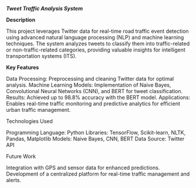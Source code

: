 ***Tweet Traffic Analysis System***

**Description**

This project leverages Twitter data for real-time road traffic event detection using advanced natural language processing (NLP) and machine learning techniques. The system analyzes tweets to classify them into traffic-related or non-traffic-related categories, providing valuable insights for intelligent transportation systems (ITS).

**Key Features**

Data Processing: Preprocessing and cleaning Twitter data for optimal analysis.
Machine Learning Models: Implementation of Naive Bayes, Convolutional Neural Networks (CNN), and BERT for tweet classification.
Results: Achieved up to 98.8% accuracy with the BERT model.
Applications: Enables real-time traffic monitoring and predictive analytics for efficient urban traffic management.


Technologies Used

Programming Language: Python
Libraries: TensorFlow, Scikit-learn, NLTK, Pandas, Matplotlib
Models: Naive Bayes, CNN, BERT
Data Source: Twitter API


Future Work

Integration with GPS and sensor data for enhanced predictions.
Development of a centralized platform for real-time traffic management and alerts.
